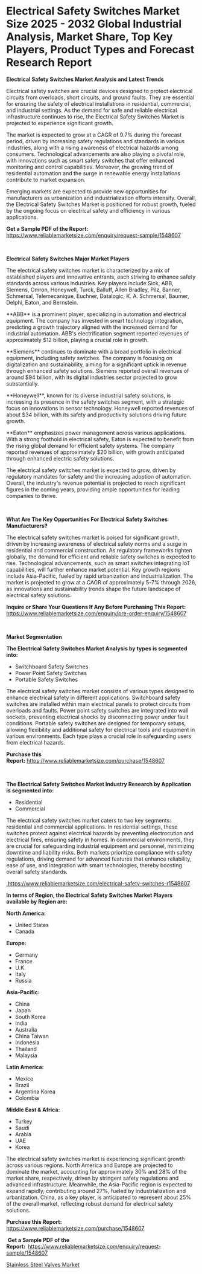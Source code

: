 <p><h1>Electrical Safety Switches Market Size 2025 - 2032 Global Industrial Analysis, Market Share, Top Key Players, Product Types and Forecast Research Report</h1></p><p><strong>Electrical Safety Switches Market Analysis and Latest Trends</strong></p>
<p><p>Electrical safety switches are crucial devices designed to protect electrical circuits from overloads, short circuits, and ground faults. They are essential for ensuring the safety of electrical installations in residential, commercial, and industrial settings. As the demand for safe and reliable electrical infrastructure continues to rise, the Electrical Safety Switches Market is projected to experience significant growth. </p><p>The market is expected to grow at a CAGR of 9.7% during the forecast period, driven by increasing safety regulations and standards in various industries, along with a rising awareness of electrical hazards among consumers. Technological advancements are also playing a pivotal role, with innovations such as smart safety switches that offer enhanced monitoring and control capabilities. Moreover, the growing trend of residential automation and the surge in renewable energy installations contribute to market expansion.</p><p>Emerging markets are expected to provide new opportunities for manufacturers as urbanization and industrialization efforts intensify. Overall, the Electrical Safety Switches Market is positioned for robust growth, fueled by the ongoing focus on electrical safety and efficiency in various applications.</p></p>
<p><strong>Get a Sample PDF of the Report:&nbsp;</strong> <a href="https://www.reliablemarketsize.com/enquiry/request-sample/1548607?utm_campaign=2514&utm_medium=2&utm_source=Github&utm_content=ia&utm_term=20022025&utm_id=electrical-safety-switches">https://www.reliablemarketsize.com/enquiry/request-sample/1548607</a></p>
<p>&nbsp;</p>
<p><strong>Electrical Safety Switches Major Market Players</strong></p>
<p><p>The electrical safety switches market is characterized by a mix of established players and innovative entrants, each striving to enhance safety standards across various industries. Key players include Sick, ABB, Siemens, Omron, Honeywell, Turck, Balluff, Allen Bradley, Pilz, Banner, Schmersal, Telemecanique, Euchner, Datalogic, K. A. Schmersal, Baumer, Delphi, Eaton, and Bernstein.</p><p>**ABB** is a prominent player, specializing in automation and electrical equipment. The company has invested in smart technology integration, predicting a growth trajectory aligned with the increased demand for industrial automation. ABB's electrification segment reported revenues of approximately $12 billion, playing a crucial role in growth.</p><p>**Siemens** continues to dominate with a broad portfolio in electrical equipment, including safety switches. The company is focusing on digitalization and sustainability, aiming for a significant uptick in revenue through enhanced safety solutions. Siemens reported overall revenues of around $94 billion, with its digital industries sector projected to grow substantially.</p><p>**Honeywell**, known for its diverse industrial safety solutions, is increasing its presence in the safety switches segment, with a strategic focus on innovations in sensor technology. Honeywell reported revenues of about $34 billion, with its safety and productivity solutions driving future growth.</p><p>**Eaton** emphasizes power management across various applications. With a strong foothold in electrical safety, Eaton is expected to benefit from the rising global demand for efficient safety systems. The company reported revenues of approximately $20 billion, with growth anticipated through enhanced electric safety solutions.</p><p>The electrical safety switches market is expected to grow, driven by regulatory mandates for safety and the increasing adoption of automation. Overall, the industry's revenue potential is projected to reach significant figures in the coming years, providing ample opportunities for leading companies to thrive.</p></p>
<p>&nbsp;</p>
<p><strong>What Are The Key Opportunities For Electrical Safety Switches Manufacturers?</strong></p>
<p><p>The electrical safety switches market is poised for significant growth, driven by increasing awareness of electrical safety norms and a surge in residential and commercial construction. As regulatory frameworks tighten globally, the demand for efficient and reliable safety switches is expected to rise. Technological advancements, such as smart switches integrating IoT capabilities, will further enhance market potential. Key growth regions include Asia-Pacific, fueled by rapid urbanization and industrialization. The market is projected to grow at a CAGR of approximately 5-7% through 2026, as innovations and sustainability trends shape the future landscape of electrical safety solutions.</p></p>
<p><strong>Inquire or Share Your Questions If Any Before Purchasing This Report:</strong> <a href="https://www.reliablemarketsize.com/enquiry/pre-order-enquiry/1548607?utm_campaign=2514&utm_medium=2&utm_source=Github&utm_content=ia&utm_term=20022025&utm_id=electrical-safety-switches">https://www.reliablemarketsize.com/enquiry/pre-order-enquiry/1548607</a></p>
<p>&nbsp;</p>
<p><strong>Market Segmentation</strong></p>
<p><strong>The Electrical Safety Switches Market Analysis by types is segmented into:</strong></p>
<p><ul><li>Switchboard Safety Switches</li><li>Power Point Safety Switches</li><li>Portable Safety Switches</li></ul></p>
<p><p>The electrical safety switches market consists of various types designed to enhance electrical safety in different applications. Switchboard safety switches are installed within main electrical panels to protect circuits from overloads and faults. Power point safety switches are integrated into wall sockets, preventing electrical shocks by disconnecting power under fault conditions. Portable safety switches are designed for temporary setups, allowing flexibility and additional safety for electrical tools and equipment in various environments. Each type plays a crucial role in safeguarding users from electrical hazards.</p></p>
<p><strong>Purchase this Report:&nbsp;</strong><a href="https://www.reliablemarketsize.com/purchase/1548607?utm_campaign=2514&utm_medium=2&utm_source=Github&utm_content=ia&utm_term=20022025&utm_id=electrical-safety-switches">https://www.reliablemarketsize.com/purchase/1548607</a></p>
<p>&nbsp;</p>
<p><strong>The Electrical Safety Switches Market Industry Research by Application is segmented into:</strong></p>
<p><ul><li>Residential</li><li>Commercial</li></ul></p>
<p><p>The electrical safety switches market caters to two key segments: residential and commercial applications. In residential settings, these switches protect against electrical hazards by preventing electrocution and electrical fires, ensuring safety in homes. In commercial environments, they are crucial for safeguarding industrial equipment and personnel, minimizing downtime and liability risks. Both markets prioritize compliance with safety regulations, driving demand for advanced features that enhance reliability, ease of use, and integration with smart technologies, thereby boosting overall safety standards.</p></p>
<p><a href="https://www.reliablemarketsize.com/electrical-safety-switches-r1548607?utm_campaign=2514&utm_medium=2&utm_source=Github&utm_content=ia&utm_term=20022025&utm_id=electrical-safety-switches">&nbsp;https://www.reliablemarketsize.com/electrical-safety-switches-r1548607</a></p>
<p><strong>In terms of Region, the Electrical Safety Switches Market Players available by Region are:</strong></p>
<p>
    <p> <strong> North America: </strong>
        <ul>
            <li>United States</li>
            <li>Canada</li>
        </ul>
        </p> 
    <p> <strong> Europe: </strong>
        <ul>
            <li>Germany</li>
            <li>France</li>
            <li>U.K.</li>
            <li>Italy</li>
            <li>Russia</li>
        </ul>
        </p> 
    <p> <strong> Asia-Pacific: </strong>
        <ul>
            <li>China</li>
            <li>Japan</li>
            <li>South Korea</li>
            <li>India</li>
            <li>Australia</li>
            <li>China Taiwan</li>
            <li>Indonesia</li>
            <li>Thailand</li>
            <li>Malaysia</li>
        </ul>
        </p> 
    <p> <strong> Latin America: </strong>
        <ul>
            <li>Mexico</li>
            <li>Brazil</li>
            <li>Argentina Korea</li>
            <li>Colombia</li>
        </ul>
        </p> 
    <p> <strong> Middle East & Africa: </strong>
        <ul>
            <li>Turkey</li>
            <li>Saudi</li>
            <li>Arabia</li>
            <li>UAE</li>
            <li>Korea</li>
        </ul>
    </p>
    </p>
<p><p>The electrical safety switches market is experiencing significant growth across various regions. North America and Europe are projected to dominate the market, accounting for approximately 30% and 28% of the market share, respectively, driven by stringent safety regulations and advanced infrastructure. Meanwhile, the Asia-Pacific region is expected to expand rapidly, contributing around 27%, fueled by industrialization and urbanization. China, as a key player, is anticipated to represent about 25% of the overall market, reflecting robust demand for electrical safety solutions.</p></p>
<p><strong>Purchase this Report: </strong><a href="https://www.reliablemarketsize.com/purchase/1548607?utm_campaign=2514&utm_medium=2&utm_source=Github&utm_content=ia&utm_term=20022025&utm_id=electrical-safety-switches">https://www.reliablemarketsize.com/purchase/1548607</a></p>
<p>&nbsp;<strong>Get a Sample PDF of the Report:&nbsp;&nbsp;</strong><a href="https://www.reliablemarketsize.com/enquiry/request-sample/1548607?utm_campaign=2514&utm_medium=2&utm_source=Github&utm_content=ia&utm_term=20022025&utm_id=electrical-safety-switches">https://www.reliablemarketsize.com/enquiry/request-sample/1548607</a></p>
<p><strong></strong></p>
<p><p><a href="https://github.com/danikabiele541/Market-Research-Report-List-1/blob/main/stainless-steel-valves-market.md?utm_campaign=2514&utm_medium=2&utm_source=Github&utm_content=ia&utm_term=20022025&utm_id=electrical-safety-switches">Stainless Steel Valves Market</a></p></p>